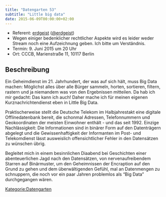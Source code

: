 ```yaml
---
title: "Datengarten 53"
subtitle: "Little big data"
date: 2015-06-09T00:00:00+02:00
---
```


-   Referent: [erdgeist](https://erdgeist.org/)
    ([@erdgeist](https://twitter.com/erdgeist))
-   Wegen einiger bedenklicher rechtlicher Aspekte wird es leider weder
    Stream noch eine Aufzeichnung geben. Ich bitte um Verständnis.
-   Termin: 9. Juni 2015 um 20 Uhr
-   Ort: CCCB, Marienstraße 11, 10117 Berlin

Beschreibung
------------

Ein Geheimdienst im 21. Jahrhundert, der was auf sich hält, muss Big
Data machen: Möglichst alles über alle Bürger sammeln, horten,
sortieren, filtern, rastern und ja niemandem was von den Ergebnissen
mitteilen. Da hab ich mir gedacht: Das kann ich auch! Daher mache ich
für meinen eigenen Kurznachrichtendienst eben in Little Big Data.

Praktischerweise stellt die Deutsche Telekom im Halbjahrestakt eine
digitale Offlinedatenbank bereit, die schonmal Adressen, Telefonnummern
und Geokoordinaten der meisten Einwohner enthält - und das seit 1992.
Einzige Nachlässigkeit: Die Informationen sind in binärer Form auf den
Datenträgern abgelegt und die Gewissenhaftigkeit der Informanten im
Post- und Telekomdienst lässt ausweislich offensichtlicher Fehler in den
Datensätzen zu wünschen übrig.

Begleitet mich in einem besinnlichen Diaabend bei Geschichten einer
abenteuerlichen Jagd nach den Datensätzen, von nervenaufreibendem
Starren auf Binärmuster, um den Geheimnissen der Encraption auf den
Grund zu gehen und dem überwältigenden Gefühl, mal an Datenmengen zu
schnuppern, die noch vor ein paar Jahren problemlos als “Big Data”
durchgegangen wären.

<Kategorie:Datengarten>
